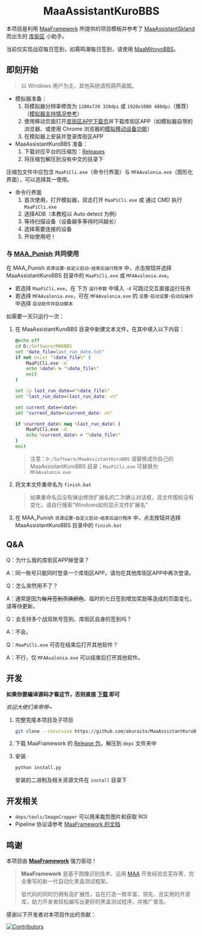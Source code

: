 <!-- markdownlint-disable MD033 MD041 -->

<div align="center">

# MaaAssistantKuroBBS

</div>

本项目是利用 [MaaFramework](https://github.com/MaaXYZ/MaaFramework) 所提供的项目模板并参考了 [MaaAssistantSkland](https://github.com/MaaXYZ/MaaAssistantSkland) 而出生的 [库街区](https://www.kurobbs.com) 小助手。

当前仅实现战双每日签到，如需鸣潮每日签到，请使用 [MaaMihoyoBBS](https://github.com/shawn01234/MaaMihoyoBBS)。

## 即刻开始

  > 以 Windows 用户为主，其他系统请照葫芦画瓢。

- 模拟器准备：
  1. 将模拟器分辨率修改为 `1280x720 320dpi` 或 `1920x1080 480dpi`（推荐）（[模拟器支持情况参考](https://maa.plus/docs/zh-cn/manual/device/)）
  1. 使用移动页面打开[库街区APP下载页](https://www.kurobbs.com/download.html)并下载库街区APP（如模拟器自带的浏览器、或使用 Chrome 浏览器的[模拟移动设备功能](https://developer.chrome.google.cn/docs/devtools/device-mode?hl=zh-cn)）
  1. 在模拟器上安装并登录库街区APP
- MaaAssistantKuroBBS 准备：
  1. 下载对应平台的压缩包：[Releases](https://github.com/akuraito/MaaAssistantKuroBBS/releases)
  1. 将压缩包解压到没有中文的目录下

压缩包文件中应包含 `MaaPiCli.exe`（命令行界面）与 `MFAAvalonia.exe`（图形化界面），可以选择其一使用。

- 命令行界面
  1. 首次使用，打开模拟器，双击打开 `MaaPiCli.exe` 或 通过 CMD 执行 `MaaPiCli.exe`
  1. 选择ADB（本教程以 Auto detect 为例）
  1. 等待扫描设备（设备越多等待时间越长）
  1. 选择需要连接的设备
  1. 开始使用吧！

### 与 [MAA_Punish](https://github.com/overflow65537/MAA_Punish) 共同使用

在 MAA_Punish `资源设置`-`自定义启动`-`结束后运行程序` 中，点击按钮并选择 MaaAssistantKuroBBS 目录中的 `MaaPiCli.exe` 或 `MFAAvalonia.exe`。

- 若选择 `MaaPiCli.exe`，在 下方 `运行参数` 中填入 `-d` 可跳过交互直接运行任务
- 若选择 `MFAAvalonia.exe`，可在 `MFAAvalonia.exe` 的 `设置`-`启动设置`-`启动后操作` 中选择 `启动软件并启动脚本`

如需要一天只运行一次：

1. 在 MaaAssistantKuroBBS 目录中新建文本文件，在其中填入以下内容：

    ```bat
    @echo off
    cd D:/Software/MAKBBS
    set "date_file=last_run_date.txt"
    if not exist "%date_file%" (
        MaaPiCli.exe -d
        echo %date% > "%date_file%"
        exit
    )

    set /p last_run_date=<"%date_file%"
    set "last_run_date=%last_run_date: =%"

    set current_date=%date%
    set "current_date=%current_date: =%"

    if %current_date% neq %last_run_date% (
        MaaPiCli.exe -d
        echo %current_date% > "%date_file%"
    )
    exit
    ```

    > 注意：`D:/Software/MaaAssistantKuroBBS` 请替换成你自己的 MaaAssistantKuroBBS 目录；`MaaPiCli.exe` 可替换为 `MFAAvalonia.exe`

1. 将文本文件重命名为 `finish.bat`

    > 如果重命名后没有弹出修改扩展名的二次确认对话框，且文件图标没有变化，请自行搜索“Windows如何显示文件扩展名”

1. 在 MAA_Punish `资源设置`-`自定义启动`-`结束后运行程序` 中，点击按钮并选择 MaaAssistantKuroBBS 目录中的 `finish.bat`

## Q&A

Q：为什么我的库街区APP掉登录？

A：同一账号只能同时登录一个库街区APP，请勿在其他库街区APP中再次登录。

Q：怎么突然用不了？

A：通常是因为~~每月签到页换颜色~~、临时的七日签到增加奖励等造成的页面变化，请等待更新。

Q：会支持多个战双账号签到、库街区自身的签到吗？

A：不会。

Q：`MaaPiCli.exe` 可否在结束后打开其他软件？

A：不行，仅 `MFAAvalonia.exe` 可以结束后打开其他软件。

## 开发

**如果你要编译源码才看这节，否则直接 [下载](https://github.com/akuraito/MaaAssistantKuroBBS/releases) 即可**

_欢迎大佬们来带带~_

1. 完整克隆本项目及子项目

    ```bash
    git clone --recursive https://github.com/akuraito/MaaAssistantKuroBBS.git
    ```

1. 下载 MaaFramework 的 [Release 包](https://github.com/MaaXYZ/MaaFramework/releases)，解压到 `deps` 文件夹中
1. 安装

    ```bash
    python install.py
    ```

    安装的二进制及相关资源文件在 `install` 目录下

## 开发相关

- `deps/tools/ImageCropper` 可以用来裁剪图片和获取 ROI
- Pipeline 协议请参考 [MaaFramework 的文档](https://github.com/MaaXYZ/MaaFramework/blob/main/docs/zh_cn/3.1-%E4%BB%BB%E5%8A%A1%E6%B5%81%E6%B0%B4%E7%BA%BF%E5%8D%8F%E8%AE%AE.md)

## 鸣谢

本项目由 **[MaaFramework](https://github.com/MaaXYZ/MaaFramework)** 强力驱动！

  > **MaaFramework** 是基于图像识别技术、运用 [MAA](https://github.com/MaaAssistantArknights/MaaAssistantArknights) 开发经验去芜存菁、完全重写的新一代自动化黑盒测试框架。
  >
  > 低代码的同时仍拥有高扩展性，旨在打造一款丰富、领先、且实用的开源库，助力开发者轻松编写出更好的黑盒测试程序，并推广普及。

感谢以下开发者对本项目作出的贡献：

[![Contributors](https://contrib.rocks/image?repo=akuraito/MaaAssistantKuroBBS&max=1000)](https://github.com/akuraito/MaaAssistantKuroBBS/graphs/contributors)
